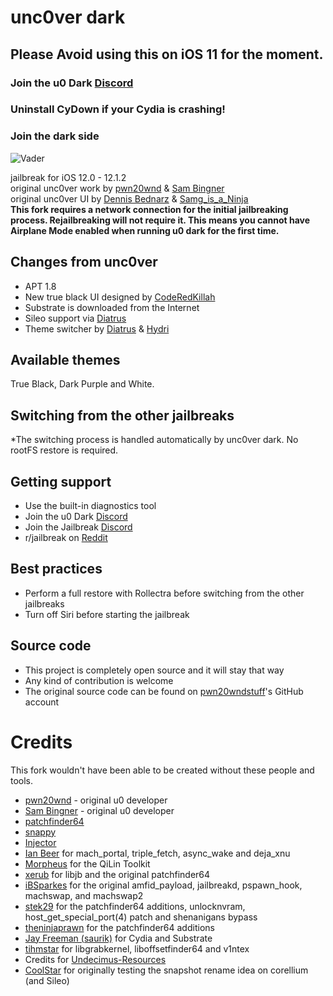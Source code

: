 # unc0ver dark
## Please Avoid using this on iOS 11 for the moment.
### Join the u0 Dark [Discord](https://discord.gg/4pYwBCb)
### Uninstall CyDown if your Cydia is crashing!
### Join the dark side
![Vader](https://diatr.us/img/dv.gif)

jailbreak for iOS 12.0 - 12.1.2<br/>
original unc0ver work by [pwn20wnd](https://twitter.com/Pwn20wnd) & [Sam Bingner](https://twitter.com/sbingner)<br/>
original unc0ver UI by [Dennis Bednarz](https://twitter.com/DennisBednarz) & [Samg_is_a_Ninja](https://reddit.com/u/Samg_is_a_Ninja)<br/>
**This fork requires a network connection for the initial jailbreaking process. Rejailbreaking will not require it. This means you cannot have Airplane Mode enabled when running u0 dark for the first time.**
## Changes from unc0ver
* APT 1.8
* New true black UI designed by [CodeRedKillah](https://twitter.com/coderedkillah)
* Substrate is downloaded from the Internet
* Sileo support via [Diatrus](https://github.com/Diatrus)
* Theme switcher by [Diatrus](https://github.com/Diatrus) & [Hydri](https://twitter.com/HydriDev_)

## Available themes
True Black, Dark Purple and White.

## Switching from the other jailbreaks
*The switching process is handled automatically by unc0ver dark. No rootFS restore is required.

## Getting support
* Use the built-in diagnostics tool
* Join the u0 Dark [Discord](https://discord.gg/4pYwBCb)
* Join the Jailbreak [Discord](http://heywhatsupguysits.icu)
* r/jailbreak on [Reddit](https://reddit.com/r/jailbreak)

## Best practices
* Perform a full restore with Rollectra before switching from the other jailbreaks
* Turn off Siri before starting the jailbreak

## Source code
* This project is completely open source and it will stay that way
* Any kind of contribution is welcome
* The original source code can be found on [pwn20wndstuff](https://github.com/pwn20wndstuff)'s GitHub account

# Credits
This fork wouldn't have been able to be created without these people and tools.
* [pwn20wnd](https://twitter.com/Pwn20wnd) - original u0 developer
* [Sam Bingner](https://twitter.com/sbingner) - original u0 developer
* [patchfinder64](https://github.com/pwn20wndstuff/patchfinder64/tree/d2df2a303885d773cab95c18536dc8b218b13ca1)
* [snappy](https://github.com/sbingner/snappy/tree/8c0f4ec12ccbcdc50212ac83541df7533083e556)
* [Injector](https://github.com/pwn20wndstuff/Injector/tree/4e25f6d5eb045a0b8b7362d8ad090474e7c73eef)
* [Ian Beer](https://twitter.com/i41nbeer) for mach_portal, triple_fetch, async_wake and deja_xnu
* [Morpheus](https://twitter.com/Morpheus______) for the QiLin Toolkit
* [xerub](https://twitter.com/xerub) for libjb and the original patchfinder64
* [iBSparkes](https://twitter.com/iBSparkes) for the original amfid_payload, jailbreakd, pspawn_hook, machswap, and machswap2
* [stek29](https://twitter.com/stek29) for the patchfinder64 additions, unlocknvram, host_get_special_port(4) patch and shenanigans bypass
* [theninjaprawn](https://twitter.com/theninjaprawn) for the patchfinder64 additions
* [Jay Freeman (saurik)](https://twitter.com/saurik) for Cydia and Substrate
* [tihmstar](https://twitter.com/tihmstar) for libgrabkernel, liboffsetfinder64 and v1ntex
* Credits for [Undecimus-Resources](https://github.com/pwn20wndstuff/Undecimus-Resources)
* [CoolStar](https://twitter.com/coolstarorg) for originally testing the snapshot rename idea on corellium (and Sileo)
